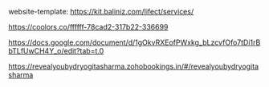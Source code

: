 website-template: https://kit.baliniz.com/lifect/services/

https://coolors.co/ffffff-78cad2-317b22-336699

https://docs.google.com/document/d/1gOkvRXEofPWxkg_bLzcvfOfo7tDi1rBbTLfUwCH4Y_o/edit?tab=t.0

https://revealyoubydryogitasharma.zohobookings.in/#/revealyoubydryogitasharma
